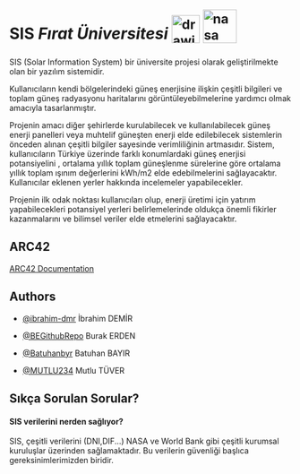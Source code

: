 # SIS  ***Fırat Üniversitesi*** <sub> <img src="https://github.com/Batuhanbyr/Veri-Yapilari-Firat-University/assets/95686987/51d55905-e9c9-4a7d-b0f8-276c039482d3" alt="drawing" width="50"/> </sub> <sub><img src="https://github.com/Batuhanbyr/Veri-Yapilari-Firat-University/assets/95686987/32df2db6-6a8b-452b-975a-a7d6ffdfde57" alt="nasa" width="60"/></sub>



SIS (Solar Information System) bir üniversite projesi olarak geliştirilmekte olan bir yazılım sistemidir. 

Kullanıcıların kendi bölgelerindeki güneş enerjisine ilişkin çeşitli bilgileri ve toplam güneş radyasyonu haritalarını görüntüleyebilmelerine yardımcı olmak amacıyla tasarlanmıştır.

Projenin amacı diğer şehirlerde kurulabilecek ve kullanılabilecek güneş enerji panelleri veya muhtelif güneşten enerji elde edilebilecek sistemlerin önceden alınan çeşitli bilgiler sayesinde verimliliğinin artmasıdır. Sistem, kullanıcıların Türkiye üzerinde farklı konumlardaki güneş enerjisi potansiyelini , ortalama yıllık toplam güneşlenme sürelerine göre ortalama yıllık toplam ışınım değerlerini kWh/m2 elde edebilmelerini sağlayacaktır. Kullanıcılar eklenen yerler hakkında incelemeler yapabilecekler.


Projenin ilk odak noktası kullanıcıları olup, enerji üretimi için yatırım yapabilecekleri potansiyel yerleri belirlemelerinde oldukça önemli fikirler kazanmalarını ve bilimsel veriler elde etmelerini sağlayacaktır.

## ARC42

[ARC42 Documentation](https://batuhanbyr.github.io/geeweb.github.io/)


## Authors

- [@ibrahim-dmr](https://github.com/ibrahim-dmr)  İbrahim DEMİR 
  
- [@BEGithubRepo](https://github.com/BEGithubRepo) Burak ERDEN 

- [@Batuhanbyr](https://github.com/Batuhanbyr)  Batuhan BAYIR

- [@MUTLU234](https://github.com/ibrahim-dmr)  Mutlu TÜVER

## Sıkça Sorulan Sorular?

#### SIS verilerini nerden sağlıyor?
SIS, çeşitli verilerini (DNI,DIF...) NASA ve World Bank gibi çeşitli kurumsal kuruluşlar üzerinden sağlamaktadır. Bu verilerin güvenliği başlıca gereksinimlerimizden biridir.
